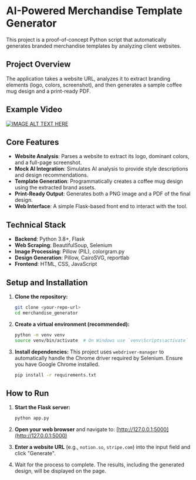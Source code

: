 # AI-Powered Merchandise Template Generator

This project is a proof-of-concept Python script that automatically generates branded merchandise templates by analyzing client websites.

## Project Overview

The application takes a website URL, analyzes it to extract branding elements (logo, colors, screenshot), and then generates a sample coffee mug design and a print-ready PDF.

## Example Video
[![IMAGE ALT TEXT HERE](https://img.youtube.com/vi/sKKT-4N3hPU/0.jpg)](https://www.youtube.com/watch?v=sKKT-4N3hPU)

## Core Features

-   **Website Analysis**: Parses a website to extract its logo, dominant colors, and a full-page screenshot.
-   **Mock AI Integration**: Simulates AI analysis to provide style descriptions and design recommendations.
-   **Template Generation**: Programmatically creates a coffee mug design using the extracted brand assets.
-   **Print-Ready Output**: Generates both a PNG image and a PDF of the final design.
-   **Web Interface**: A simple Flask-based front end to interact with the tool.

## Technical Stack

-   **Backend**: Python 3.8+, Flask
-   **Web Scraping**: BeautifulSoup, Selenium
-   **Image Processing**: Pillow (PIL), colorgram.py
-   **Design Generation**: Pillow, CairoSVG, reportlab
-   **Frontend**: HTML, CSS, JavaScript

## Setup and Installation

1.  **Clone the repository:**
    ```bash
    git clone <your-repo-url>
    cd merchandise_generator
    ```

2.  **Create a virtual environment (recommended):**
    ```bash
    python -m venv venv
    source venv/bin/activate  # On Windows use `venv\Scripts\activate`
    ```

3.  **Install dependencies:**
    This project uses `webdriver-manager` to automatically handle the Chrome driver required by Selenium. Ensure you have Google Chrome installed.
    ```bash
    pip install -r requirements.txt
    ```

## How to Run

1.  **Start the Flask server:**
    ```bash
    python app.py
    ```

2.  **Open your web browser** and navigate to:
    [http://127.0.0.1:5000](http://127.0.0.1:5000)

3.  **Enter a website URL** (e.g., `notion.so`, `stripe.com`) into the input field and click "Generate".

4.  Wait for the process to complete. The results, including the generated design, will be displayed on the page.
